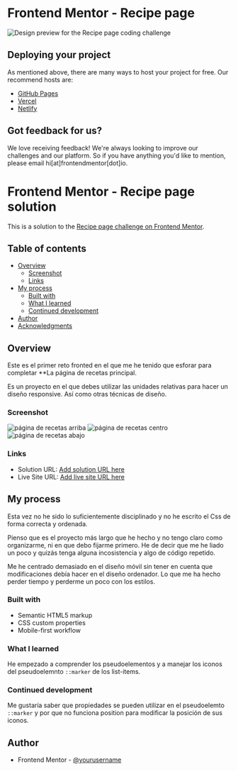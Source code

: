 # Frontend Mentor - Recipe page

![Design preview for the Recipe page coding challenge](./preview.jpg)

## Deploying your project

As mentioned above, there are many ways to host your project for free. Our recommend hosts are:

- [GitHub Pages](https://pages.github.com/)
- [Vercel](https://vercel.com/)
- [Netlify](https://www.netlify.com/)

## Got feedback for us?

We love receiving feedback! We're always looking to improve our challenges and our platform. So if you have anything you'd like to mention, please email hi[at]frontendmentor[dot]io.

# Frontend Mentor - Recipe page solution

This is a solution to the [Recipe page challenge on Frontend Mentor](https://www.frontendmentor.io/challenges/recipe-page-KiTsR8QQKm).

## Table of contents

- [Overview](#overview)
  - [Screenshot](#screenshot)
  - [Links](#links)
- [My process](#my-process)
  - [Built with](#built-with)
  - [What I learned](#what-i-learned)
  - [Continued development](#continued-development)
- [Author](#author)
- [Acknowledgments](#acknowledgments)
  

## Overview
Este es el primer reto fronted en el que me he tenido que esforar para completar  **La página de recetas principal.

Es un proyecto en el que debes utilizar las unidades relativas para hacer un diseño responsive. Así como otras técnicas de diseño.

### Screenshot

![página de recetas arriba](./assets/images/page-recipe-top.png)
![página de recetas centro](./assets/images/page-recipe-middle.png)
![página de recetas abajo](./assets/images/page-recipe-down.png)

### Links

- Solution URL: [Add solution URL here](https://github.com/juan-mentor/recipe-page-main-new.git)
- Live Site URL: [Add live site URL here](https://juan-mentor.github.io/recipe-page-main-new/)


## My process
Esta vez no he sido lo suficientemente disciplinado y no he escrito el Css de forma correcta y ordenada.

Pienso que es el proyecto más largo que he hecho y no tengo claro como organizarme, ni en que debo fijarme primero. He de decir que me he liado un poco y quizás tenga alguna incosistencia y algo de código repetido.

Me he centrado demasiado en el diseño móvil sin tener en cuenta que modificaciones debía hacer en el diseño ordenador. Lo que me ha hecho perder tiempo y perderme un poco con los estilos.

### Built with

- Semantic HTML5 markup
- CSS custom properties
- Mobile-first workflow

### What I learned

He empezado a comprender los pseudoelementos y a manejar los iconos del pseudoelemnto `::marker` de los list-items.

### Continued development

Me gustaría saber que propiedades se pueden utilizar en el pseudoelemto `::marker` y por que no funciona position para modificar la posición de sus iconos.

## Author

- Frontend Mentor - [@yourusername](https://www.frontendmentor.io/profile/juan-mentor)